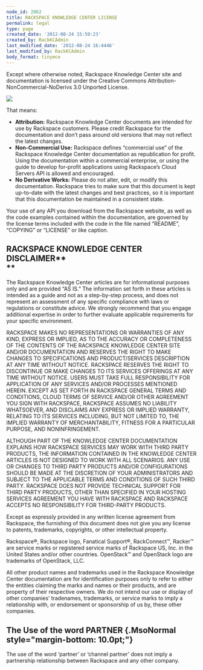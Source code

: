 ```yaml
---
node_id: 2062
title: RACKSPACE KNOWLEDGE CENTER LICENSE
permalink: legal
type: page
created_date: '2012-08-24 15:59:23'
created_by: RackKCAdmin
last_modified_date: '2012-08-24 16:4446'
last_modified_by: RackKCAdmin
body_format: tinymce
---
```


Except where otherwise noted, Rackspace Knowledge Center site and
documentation is licensed under the Creative Commons
Attribution-NonCommercial-NoDerivs 3.0 Unported License.

[![](http://i.creativecommons.org/l/by-nc-nd/3.0/88x31.png)](http://creativecommons.org/licenses/by-nc-nd/3.0/)

That means:

-   **Attribution:**  Rackspace Knowledge Center documents are intended
    for use by Rackspace customers. Please credit Rackspace for the
    documentation and don&rsquo;t pass around old versions that may not
    reflect the latest changes. 
-   **Non-Commercial Use:** Rackspace defines &ldquo;commercial use&rdquo; of the
    Rackspace Knowledge Center documentation as republication for
    profit. Using the documentation within a commercial enterprise, or
    using the guide to develop for-profit applications using Rackspace&rsquo;s
    Cloud Servers API is allowed and encouraged.
-   **No Derivative Works:** Please do not alter, edit, or modify this
    documentation. Rackspace tries to make sure that this document is
    kept up-to-date with the latest changes and best practices, so it is
    important that this documentation be maintained in a consistent
    state. 

Your use of any API you download from the Rackspace website, as well as
the code examples contained within the documentation, are governed by
the license terms included with the code in the file named &ldquo;README&rdquo;,
&ldquo;COPYING&rdquo; or &ldquo;LICENSE&rdquo; or like caption.

 

**RACKSPACE KNOWLEDGE CENTER DISCLAIMER****\
**
--------------------------------------------

The Rackspace Knowledge Center articles are for informational purposes
only and are provided &ldquo;AS IS.&rdquo;  The information set forth in these
articles is intended as a guide and not as a step-by-step process, and
does not represent an assessment of any specific compliance with laws or
regulations or constitute advice. We strongly recommend that you engage
additional expertise in order to further evaluate applicable
requirements for your specific environment.

RACKSPACE MAKES NO REPRESENTATIONS OR WARRANTIES OF ANY KIND, EXPRESS OR
IMPLIED, AS TO THE ACCURACY OR COMPLETENESS OF THE CONTENTS OF THE
RACKSPACE KNOWLEDGE CENTER SITE AND/OR DOCUMENTATION AND RESERVES THE
RIGHT TO MAKE CHANGES TO SPECIFICATIONS AND PRODUCT/SERVICES DESCRIPTION
AT ANY TIME WITHOUT NOTICE.  RACKSPACE RESERVES THE RIGHT TO DISCONTINUE
OR MAKE CHANGES TO ITS SERVICES OFFERINGS AT ANY TIME WITHOUT NOTICE.
 USERS MUST TAKE FULL RESPONSIBILITY FOR APPLICATION OF ANY SERVICES
AND/OR PROCESSES MENTIONED HEREIN.  EXCEPT AS SET FORTH IN RACKSPACE
GENERAL TERMS AND CONDITIONS, CLOUD TERMS OF SERVICE AND/OR OTHER
AGREEMENT YOU SIGN WITH RACKSPACE, RACKSPACE ASSUMES NO LIABILITY
WHATSOEVER, AND DISCLAIMS ANY EXPRESS OR IMPLIED WARRANTY, RELATING TO
ITS SERVICES INCLUDING, BUT NOT LIMITED TO, THE IMPLIED WARRANTY OF
MERCHANTABILITY, FITNESS FOR A PARTICULAR PURPOSE, AND NONINFRINGEMENT. 

ALTHOUGH PART OF THE KNOWLEDGE CENTER DOCUMENTATION EXPLAINS HOW
RACKSPACE SERVICES MAY WORK WITH THIRD PARTY PRODUCTS, THE INFORMATION
CONTAINED IN THE KNOWLEDGE CENTER ARTICLES IS NOT DESIGNED TO WORK WITH
ALL SCENARIOS. ANY USE OR CHANGES TO THIRD PARTY PRODUCTS AND/OR
CONFIGURATIONS SHOULD BE MADE AT THE DISCRETION OF YOUR ADMINISTRATORS
AND SUBJECT TO THE APPLICABLE TERMS AND CONDITIONS OF SUCH THIRD PARTY.
RACKSPACE DOES NOT PROVIDE TECHNICAL SUPPORT FOR THIRD PARTY PRODUCTS,
OTHER THAN SPECIFIED IN YOUR HOSTING SERVICES AGREEMENT YOU HAVE WITH
RACKSPACE AND RACKSPACE ACCEPTS NO RESPONSIBILITY FOR THIRD-PARTY
PRODUCTS. 

Except as expressly provided in any written license agreement from
Rackspace, the furnishing of this document does not give you any license
to patents, trademarks, copyrights, or other intellectual property.

Rackspace&reg;, Rackspace logo, Fanatical Support&reg;, RackConnect&trade;, Racker&trade;
are service marks or registered service marks of Rackspace US, Inc. in
the United States and/or other countries. OpenStack&trade; and OpenStack logo
are trademarks of OpenStack, LLC.  

All other product names and trademarks used in the Rackspace Knowledge
Center documentation are for identification purposes only to refer to
either the entities claiming the marks and names or their products, and
are property of their respective owners.  We do not intend our use or
display of other companies&rsquo; tradenames, trademarks, or service marks to
imply a relationship with, or endorsement or sponsorship of us by, these
other companies.

 

**The Use of the word PARTNER** {.MsoNormal style="margin-bottom: 10.0pt;"}
-------------------------------

The use of the word &lsquo;partner&rsquo; or &lsquo;channel partner&rsquo; does not imply a
partnership relationship between Rackspace and any other company.



